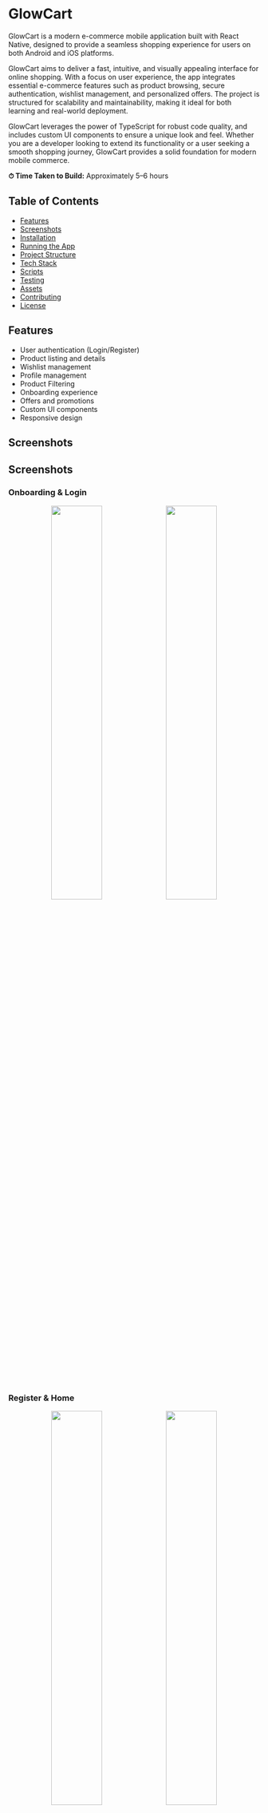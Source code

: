 # GlowCart

GlowCart is a modern e-commerce mobile application built with React Native, designed to provide a seamless shopping experience for users on both Android and iOS platforms.

GlowCart aims to deliver a fast, intuitive, and visually appealing interface for online shopping. With a focus on user experience, the app integrates essential e-commerce features such as product browsing, secure authentication, wishlist management, and personalized offers. The project is structured for scalability and maintainability, making it ideal for both learning and real-world deployment.

GlowCart leverages the power of TypeScript for robust code quality, and includes custom UI components to ensure a unique look and feel. Whether you are a developer looking to extend its functionality or a user seeking a smooth shopping journey, GlowCart provides a solid foundation for modern mobile commerce.

**⏱ Time Taken to Build:** Approximately 5–6 hours  

## Table of Contents

- [Features](#features)
- [Screenshots](#screenshots)
- [Installation](#installation)
- [Running the App](#running-the-app)
- [Project Structure](#project-structure)
- [Tech Stack](#tech-stack)
- [Scripts](#scripts)
- [Testing](#testing)
- [Assets](#assets)
- [Contributing](#contributing)
- [License](#license)

## Features

- User authentication (Login/Register)
- Product listing and details
- Wishlist management
- Profile management
- Product Filtering
- Onboarding experience
- Offers and promotions
- Custom UI components
- Responsive design

## Screenshots

## Screenshots

### Onboarding & Login
<p align="center">
  <img src="https://github.com/user-attachments/assets/e9810975-94dc-403a-a0a9-3ca13a8fad83" width="45%" />
  <img src="https://github.com/user-attachments/assets/c0af1bc5-4100-45cd-8c5b-e6b8dfe7ed2f" width="45%" />
</p>

### Register & Home
<p align="center">
  <img src="https://github.com/user-attachments/assets/902618b9-665e-4bdc-829e-5ef1667116a6" width="45%" />
  <img src="https://github.com/user-attachments/assets/d222b7f7-c902-4d54-a518-eff0b9a9b9f9" width="45%" />
</p>

### Product Details
<p align="center">
  <img src="https://github.com/user-attachments/assets/2ec7d142-dda2-4c30-affd-bf7363c3f1ec" width="45%" />
  <img src="https://github.com/user-attachments/assets/061d90cf-2b47-4dc3-8e4c-e021054df83d" width="45%" />
</p>

### Offers & Wishlist
<p align="center">
  <img src="https://github.com/user-attachments/assets/15912cf6-0f02-4950-8ce8-d8a73b1f3a6f" width="45%" />
  <img src="https://github.com/user-attachments/assets/2986a5da-24b1-44c1-b1d5-15aa4b45debc" width="45%" />
</p>

### Profile
<p align="center">
  <img src="https://github.com/user-attachments/assets/67e6b068-f51c-44b8-b84d-1daa7319618b" width="45%" />
</p>


---


## Installation

### Prerequisites

- Node.js (>=14.x)
- npm or yarn
- React Native CLI
- Android Studio/Xcode (for running on devices/emulators)

### Steps

1. Clone the repository:
   ```powershell
   git clone https://github.com/Mohd-Fazal-khan/GlowCart.git
   cd GlowCart
   ```
2. Install dependencies:
   ```powershell
   npm install
   # or
   yarn install
   ```
3. Install pods for iOS (macOS only):
   ```bash
   cd ios
   pod install
   cd ..
   ```

## Running the App

### Android

```powershell
npx react-native run-android
```

### iOS

```bash
npx react-native run-ios
```

## Project Structure

```
GlowCart/
├── app.json
├── App.tsx
├── babel.config.js
├── index.js
├── package.json
├── tsconfig.json
├── __tests__/
│   └── App.test.tsx
├── android/
│   └── ...
├── ios/
│   └── ...
├── src/
│   ├── assets/
│   │   ├── fonts/
│   │   └── images/
│   ├── componets/
│   │   ├── CustomButton.tsx
│   │   ├── Header.tsx
│   │   ├── ProductCard.tsx
│   │   └── ReviewsList.tsx
│   ├── constants/
│   │   ├── Colors.tsx
│   │   └── Font.tsx
│   └── screens/
│       ├── HomeScreen.tsx
│       ├── LoginScreen.tsx
│       ├── OfferScreen.tsx
│       ├── OnboardingScreen.tsx
│       ├── ProductDetailScreen.tsx
│       ├── ProfileScreen.tsx
│       ├── RegisterScreen.tsx
│       └── WishlistScreen.tsx
└── ...
```

## Tech Stack

- **React Native**: Mobile app framework
- **TypeScript**: Type safety
- **Jest**: Testing
- **Prettier & ESLint**: Code formatting and linting
- **Metro**: Bundler

## Scripts

- `npm start` — Start Metro bundler
- `npm run android` — Run app on Android
- `npm run ios` — Run app on iOS
- `npm test` — Run tests
- `npm run lint` — Run ESLint
- `npm run prettier` — Format code

## Testing

Unit tests are located in the `__tests__` directory. Run tests with:

```powershell
npm test
```

## Assets

- **Fonts**: Located in `src/assets/fonts/`
- **Images**: Located in `src/assets/images/`

## Contributing

1. Fork the repository
2. Create your feature branch (`git checkout -b feature/YourFeature`)
3. Commit your changes (`git commit -am 'Add new feature'`)
4. Push to the branch (`git push origin feature/YourFeature`)
5. Create a new Pull Request

## License

This project is licensed under the MIT License.

## Created By

Mohd Fazal Khan
